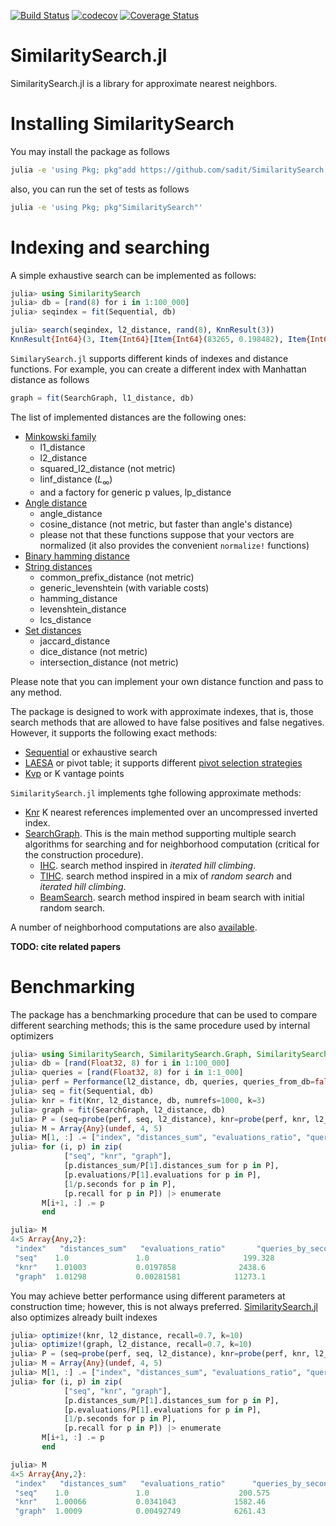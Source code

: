 [![Build Status](https://travis-ci.org/sadit/SimilaritySearch.jl.svg?branch=master)](https://travis-ci.org/sadit/SimilaritySearch.jl)
[![codecov](https://codecov.io/gh/sadit/SimilaritySearch.jl/branch/master/graph/badge.svg)](https://codecov.io/gh/sadit/SimilaritySearch.jl)
[![Coverage Status](https://coveralls.io/repos/github/sadit/SimilaritySearch.jl/badge.svg?branch=master)](https://coveralls.io/github/sadit/SimilaritySearch.jl?branch=master)

# SimilaritySearch.jl


SimilaritySearch.jl is a library for approximate nearest neighbors.


# Installing SimilaritySearch


You may install the package as follows
```bash
julia -e 'using Pkg; pkg"add https://github.com/sadit/SimilaritySearch.jl"'
```
also, you can run the set of tests as follows
```bash
julia -e 'using Pkg; pkg"SimilaritySearch"'
```

# Indexing and searching
A simple exhaustive search can be implemented as follows:

```julia
julia> using SimilaritySearch
julia> db = [rand(8) for i in 1:100_000]
julia> seqindex = fit(Sequential, db)
```

```julia
julia> search(seqindex, l2_distance, rand(8), KnnResult(3))
KnnResult{Int64}(3, Item{Int64}[Item{Int64}(83265, 0.198482), Item{Int64}(44113, 0.219748), Item{Int64}(38506, 0.254233)])
```

`SimilarySearch.jl` supports different kinds of indexes and distance functions. For example, you can create a different index with Manhattan distance as follows
```julia
graph = fit(SearchGraph, l1_distance, db)
```

The list of implemented distances are the following ones:
- [Minkowski family](https://github.com/sadit/SimilaritySearch.jl/blob/master/src/distances/vectors.jl)
  - l1_distance
  - l2_distance
  - squared_l2_distance  (not metric)
  - linf_distance ($L_∞$)
  - and a factory for generic p values, lp_distance
- [Angle distance](https://github.com/sadit/SimilaritySearch.jl/blob/master/src/distances/cos.jl)
  - angle_distance
  - cosine_distance (not metric, but faster than angle's distance)
  - please not that these functions suppose that your vectors are normalized (it also provides the convenient `normalize!` functions)
- [Binary hamming distance](https://github.com/sadit/SimilaritySearch.jl/blob/master/src/distances/bits.jl)
- [String distances](https://github.com/sadit/SimilaritySearch.jl/blob/master/src/distances/strings.jl)
  - common_prefix_distance (not metric)
  - generic_levenshtein (with variable costs)
  - hamming_distance
  - levenshtein_distance
  - lcs_distance
- [Set distances](https://github.com/sadit/SimilaritySearch.jl/blob/master/src/distances/sets.jl)
  - jaccard_distance
  - dice_distance (not metric)
  - intersection_distance (not metric)

Please note that you can implement your own distance function and pass to any method.

The package is designed to work with approximate indexes, that is, those search methods that are allowed to have false positives and false negatives. However, it supports the following exact methods:
- [Sequential](https://github.com/sadit/SimilaritySearch.jl/blob/master/src/indexes/seq.jl) or exhaustive search
- [LAESA](https://github.com/sadit/SimilaritySearch.jl/blob/master/src/indexes/laesa.jl) or pivot table; it supports different [pivot selection strategies](https://github.com/sadit/SimilaritySearch.jl/blob/master/src/indexes/pivotselectiontables.jl)
- [Kvp](https://github.com/sadit/SimilaritySearch.jl/blob/master/src/knr/kvp.jl) or K vantage points

`SimilaritySearch.jl` implements tghe following approximate methods:
- [Knr](https://github.com/sadit/SimilaritySearch.jl/blob/master/src/knr/knr.jl) K nearest references implemented over an uncompressed inverted index.
- [SearchGraph](https://github.com/sadit/SimilaritySearch.jl/blob/master/src/graph/graph.jl). This is the main method supporting multiple search algorithms for searching and for neighborhood computation (critical for the construction procedure).
  - [IHC](https://github.com/sadit/SimilaritySearch.jl/blob/master/src/graph/ihc.jl). search method inspired in _iterated hill climbing_.
  - [TIHC](https://github.com/sadit/SimilaritySearch.jl/blob/master/src/graph/tihc.jl). search method inspired in a mix of _random search_ and _iterated hill climbing_.
  - [BeamSearch](https://github.com/sadit/SimilaritySearch.jl/blob/master/src/graph/beamsearch.jl). search method inspired in beam search with initial random search.
  
A number of neighborhood computations are also [available](https://github.com/sadit/SimilaritySearch.jl/tree/master/src/graph/neighborhood).
  
**TODO: cite related papers**


# Benchmarking

The package has a benchmarking procedure that can be used to compare different searching methods; this is the same procedure used by internal optimizers

```julia
julia> using SimilaritySearch, SimilaritySearch.Graph, SimilaritySearch.SimilarReferences
julia> db = [rand(Float32, 8) for i in 1:100_000]
julia> queries = [rand(Float32, 8) for i in 1:1_000]
julia> perf = Performance(l2_distance, db, queries, queries_from_db=false, expected_k=10)
julia> seq = fit(Sequential, db)
julia> knr = fit(Knr, l2_distance, db, numrefs=1000, k=3)
julia> graph = fit(SearchGraph, l2_distance, db)
julia> P = (seq=probe(perf, seq, l2_distance), knr=probe(perf, knr, l2_distance), graph=probe(perf, graph, l2_distance))
julia> M = Array{Any}(undef, 4, 5)
julia> M[1, :] .= ["index", "distances_sum", "evaluations_ratio", "queries_by_second", "recall"]
julia> for (i, p) in zip(
            ["seq", "knr", "graph"],
            [p.distances_sum/P[1].distances_sum for p in P],
            [p.evaluations/P[1].evaluations for p in P],
            [1/p.seconds for p in P],
            [p.recall for p in P]) |> enumerate
       M[i+1, :] .= p
       end

julia> M
4×5 Array{Any,2}:
 "index"   "distances_sum"   "evaluations_ratio"       "queries_by_second"   "recall"
 "seq"    1.0               1.0                     199.328                 1.0      
 "knr"    1.01003           0.0197858              2438.6                   0.9084   
 "graph"  1.01298           0.00281581            11273.1                   0.87 
```

You may achieve better performance using different parameters at construction time;
however, this is not always preferred. [SimilaritySearch.jl](https://github.com/sadit/SimilaritySearch.jl) also optimizes already built indexes

```julia
julia> optimize!(knr, l2_distance, recall=0.7, k=10)
julia> optimize!(graph, l2_distance, recall=0.7, k=10)
julia> P = (seq=probe(perf, seq, l2_distance), knr=probe(perf, knr, l2_distance), graph=probe(perf, graph, l2_distance))
julia> M = Array{Any}(undef, 4, 5)
julia> M[1, :] .= ["index", "distances_sum", "evaluations_ratio", "queries_by_second", "recall"]
julia> for (i, p) in zip(
            ["seq", "knr", "graph"],
            [p.distances_sum/P[1].distances_sum for p in P],
            [p.evaluations/P[1].evaluations for p in P],
            [1/p.seconds for p in P],
            [p.recall for p in P]) |> enumerate
       M[i+1, :] .= p
       end

julia> M
4×5 Array{Any,2}:
 "index"   "distances_sum"   "evaluations_ratio"      "queries_by_second"   "recall"
 "seq"    1.0               1.0                    200.575                 1.0      
 "knr"    1.00066           0.0341043             1582.46                  0.9905   
 "graph"  1.0009            0.00492749            6261.43                  0.9872   

```

